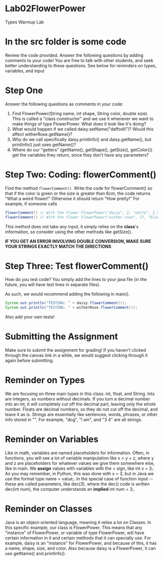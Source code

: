 # Lab02FlowerPower
Types Warmup Lab

# In the src folder is some code
Review the code provided. Answer the following questions by adding comments to your code! You are free to talk with other students, and seek better understanding to these questions. See below for reminders on types, variables, and input

# Step One
Answer the following questions as comments in your code:
1. Find FlowerPower(String name, int shape, String color, double size). This is called a "class constructor" and we use it whenever we want to make things of type FlowerPower. What does it look like it's doing?
2. What would happen if we called daisy.setName("daffodil")? Would this affect witherRose.getName()?
3. Why do we call specifically daisy.printInfo() and daisy.getName(), but printInfo() just uses getName()?
4. Where do our "getters" (getName(), getShape(), getSize(), getColor()) get the variables they return, since they don't have any parameters?

# Step Two: Coding: flowerComment()
Find the method `flowerComment()`.
Write the code for flowerComment() so that if the color is green or the size is greater than 6cm, the code returns "What a weird flower!" Otherwise it should return "How pretty!"
For example, if someone calls
```java
flowerComment() // With the flower FlowerPower("daisy", 2, "white", 2.5), it returns "How pretty!"
flowerComment() // With the flower FlowerPower("wither rose", 17, "black", 6.52) it returns "What a weird flower!"
```
This method does not take any input, it simply relies on the **class**'s information, so consider using the other methods like getSize().

**IF YOU GET AN ERROR INVOLVING DOUBLE CONVERSION, MAKE SURE YOUR STRINGS EXACTLY MATCH THE DIRECTIONS**

# Step Three: Test flowerComment()
How do you test code? You simply add the lines to your java file (in the future, you will have test lines in separate files).

As such, we would recommend adding the following in main().

```java
System.out.println("TESTING: " + daisy.flowerComment());
System.out.println("TESTING: " + witherRose.flowerComment());
```
Also add your own tests!

# Submitting the Assignment
Make sure to submit the assignment for grading! If you haven't clicked through the canvas link in a while, we would suggest clicking through it again before submitting.

# Reminder on Types
We are focusing on three main types in this class: int, float, and String. Ints are integers, so numbers without decimals. If you turn a decimal number into an int, it will completely cut off the decimal part, leaving only the whole number. Floats are decimal numbers, so they do not cut off the decimal, and leave it as is. Strings are essentially like sentences, words, phrases, or other info stored in "". For example, "dog", "I am", and "3 4" are all strings.

# Reminder on Variables
Like in math, variables are named placeholders for information. Often, in functions, you will see a lot of variable manipulation like x = y + z, where y and z are placeholders for whatever values we give them somewhere else, like in main. We **assign** values with variables with the = sign, like int x = 3;. As you may remember, in Python, this was done with x = 3, but in Java we use the format type name = value;. In the special case of function input -- these are called parameters, like dec(3), where the dec() code is written dec(int num), the computer understands an **implied** int num = 3;.

# Reminder on Classes
Java is an object-oriented language, meaning it relies a lot on Classes. In this specific example, our class is FlowerPower. This means that any "instance" of FlowerPower, or variable of type FlowerPower, will have certain information in it and certain methods that it can specially use. For example, daisy is an "instance" for FlowerPower, and because of this, it has a name, shape, size, and color. Also because daisy is a FlowerPower, it can use getName() and printInfo().
